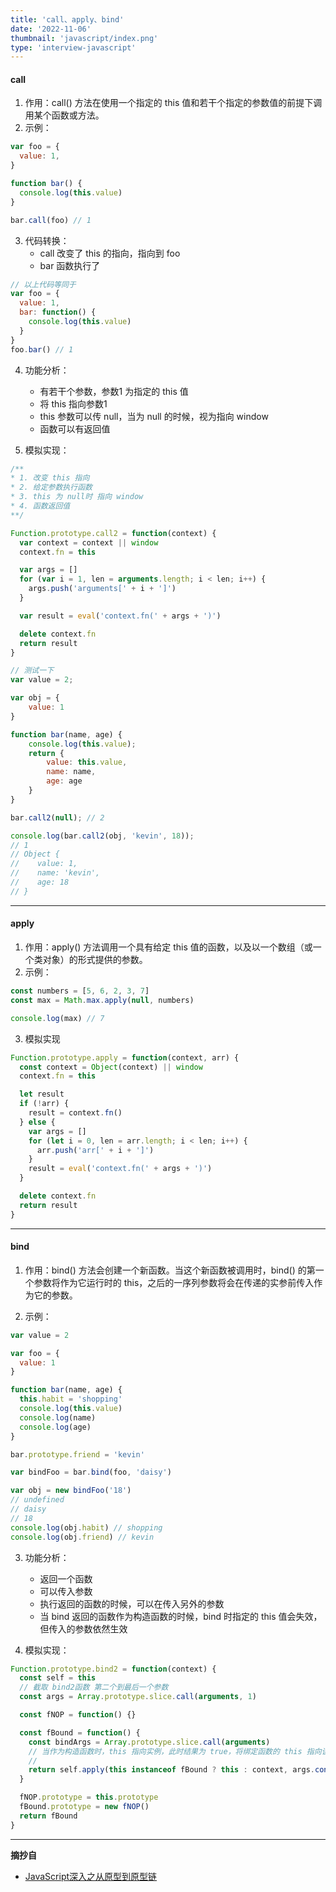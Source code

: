 ```yaml
---
title: 'call、apply、bind'
date: '2022-11-06'
thumbnail: 'javascript/index.png'
type: 'interview-javascript'
---
```


#### call

1. 作用：call() 方法在使用一个指定的 this 值和若干个指定的参数值的前提下调用某个函数或方法。
2. 示例：

```js
var foo = {
  value: 1,
}

function bar() {
  console.log(this.value)
}

bar.call(foo) // 1
```

3. 代码转换：
    - call 改变了 this 的指向，指向到 foo
    - bar 函数执行了

```js
// 以上代码等同于
var foo = {
  value: 1,
  bar: function() {
    console.log(this.value)
  }
}
foo.bar() // 1
```

4. 功能分析：
    - 有若干个参数，参数1 为指定的 this 值
    - 将 this 指向参数1
    - this 参数可以传 null，当为 null 的时候，视为指向 window
    - 函数可以有返回值
 
5. 模拟实现：

```js
/**
* 1. 改变 this 指向
* 2. 给定参数执行函数
* 3. this 为 null时 指向 window
* 4. 函数返回值
**/

Function.prototype.call2 = function(context) {
  var context = context || window
  context.fn = this

  var args = []
  for (var i = 1, len = arguments.length; i < len; i++) {
    args.push('arguments[' + i + ']')
  }

  var result = eval('context.fn(' + args + ')')

  delete context.fn
  return result
}

// 测试一下
var value = 2;

var obj = {
    value: 1
}

function bar(name, age) {
    console.log(this.value);
    return {
        value: this.value,
        name: name,
        age: age
    }
}

bar.call2(null); // 2

console.log(bar.call2(obj, 'kevin', 18));
// 1
// Object {
//    value: 1,
//    name: 'kevin',
//    age: 18
// }
```

---

#### apply

1. 作用：apply() 方法调用一个具有给定 this 值的函数，以及以一个数组（或一个类对象）的形式提供的参数。
2. 示例：

```js
const numbers = [5, 6, 2, 3, 7]
const max = Math.max.apply(null, numbers)

console.log(max) // 7
```
3. 模拟实现

```js
Function.prototype.apply = function(context, arr) {
  const context = Object(context) || window
  context.fn = this

  let result
  if (!arr) {
    result = context.fn()
  } else {
    var args = []
    for (let i = 0, len = arr.length; i < len; i++) {
      arr.push('arr[' + i + ']')
    }
    result = eval('context.fn(' + args + ')')
  }

  delete context.fn
  return result
}
```

---

#### bind
1. 作用：bind() 方法会创建一个新函数。当这个新函数被调用时，bind() 的第一个参数将作为它运行时的 this，之后的一序列参数将会在传递的实参前传入作为它的参数。

2. 示例：

```js
var value = 2

var foo = {
  value: 1
}

function bar(name, age) {
  this.habit = 'shopping'
  console.log(this.value)
  console.log(name)
  console.log(age)
}

bar.prototype.friend = 'kevin'

var bindFoo = bar.bind(foo, 'daisy')

var obj = new bindFoo('18')
// undefined
// daisy
// 18
console.log(obj.habit) // shopping
console.log(obj.friend) // kevin
```

3. 功能分析：
    - 返回一个函数
    - 可以传入参数
    - 执行返回的函数的时候，可以在传入另外的参数
    - 当 bind 返回的函数作为构造函数的时候，bind 时指定的 this 值会失效，但传入的参数依然生效

4. 模拟实现：

```js
Function.prototype.bind2 = function(context) {
  const self = this
  // 截取 bind2函数 第二个到最后一个参数
  const args = Array.prototype.slice.call(arguments, 1)

  const fNOP = function() {}

  const fBound = function() {
    const bindArgs = Array.prototype.slice.call(arguments)
    // 当作为构造函数时，this 指向实例，此时结果为 true，将绑定函数的 this 指向该实例，可以让实例获得来自绑定函数的值
    // 
    return self.apply(this instanceof fBound ? this : context, args.concat(bindArgs))
  }

  fNOP.prototype = this.prototype
  fBound.prototype = new fNOP()
  return fBound
}
```

---

**摘抄自**
- [JavaScript深入之从原型到原型链](https://github.com/mqyqingfeng/Blog/issues/2)
